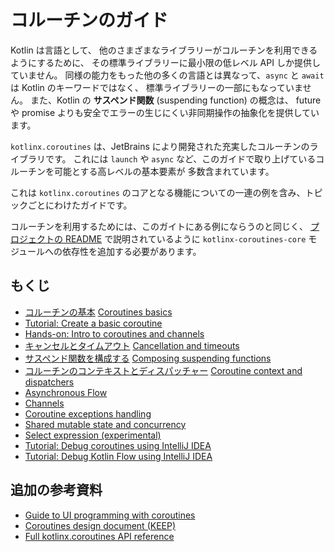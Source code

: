 [//]: # (title: Coroutines guide)
# コルーチンのガイド

Kotlin は言語として、
他のさまざまなライブラリーがコルーチンを利用できるようにするために、
その標準ライブラリーに最小限の低レベル API しか提供していません。
同様の能力をもった他の多くの言語とは異なって、`async` と `await` は Kotlin のキーワードではなく、
標準ライブラリーの一部にもなっていません。
また、Kotlin の __サスペンド関数__ (suspending function) の概念は、
future や promise よりも安全でエラーの生じにくい非同期操作の抽象化を提供しています。
<!--
Kotlin, as a language, provides only minimal low-level APIs in its standard library to enable various other 
libraries to utilize coroutines. Unlike many other languages with similar capabilities, `async` and `await`
are not keywords in Kotlin and are not even part of its standard library. Moreover, Kotlin's concept
of _suspending function_ provides a safer and less error-prone abstraction for asynchronous 
operations than futures and promises.  
-->

`kotlinx.coroutines` は、JetBrains により開発された充実したコルーチンのライブラリです。
これには `launch` や `async` など、このガイドで取り上げているコルーチンを可能とする高レベルの基本要素が
多数含まれています。
<!--
`kotlinx.coroutines` is a rich library for coroutines developed by JetBrains. It contains a number of high-level 
coroutine-enabled primitives that this guide covers, including `launch`, `async` and others.
-->

これは `kotlinx.coroutines` のコアとなる機能についての一連の例を含み、トピックごとにわけたガイドです。
<!--
This is a guide on core features of `kotlinx.coroutines` with a series of examples, divided up into different topics.
-->

コルーチンを利用するためには、このガイトにある例にならうのと同じく、
[プロジェクトの README](https://github.com/Kotlin/kotlinx.coroutines/blob/master/README.md#using-in-your-projects)
で説明されているように `kotlinx-coroutines-core` モジュールへの依存性を追加する必要があります。
<!--
In order to use coroutines as well as follow the examples in this guide, you need to add a dependency on the `kotlinx-coroutines-core` module as explained 
[in the project README](https://github.com/Kotlin/kotlinx.coroutines/blob/master/README.md#using-in-your-projects).
-->

## もくじ
<!--## Table of contents-->

* [コルーチンの基本](basics.md) [Coroutines basics](https://kotlinlang.org/docs/coroutines-basics.html)
* [Tutorial: Create a basic coroutine](https://kotlinlang.org/docs/coroutines-basic-jvm.html)
* [Hands-on: Intro to coroutines and channels](https://play.kotlinlang.org/hands-on/Introduction%20to%20Coroutines%20and%20Channels)
* [キャンセルとタイムアウト](cancellation-and-timeouts.md) [Cancellation and timeouts](https://kotlinlang.org/docs/cancellation-and-timeouts.html)
* [サスペンド関数を構成する](composing-suspending-functions.md) [Composing suspending functions](https://kotlinlang.org/docs/composing-suspending-functions.html)
* [コルーチンのコンテキストとディスパッチャー](coroutine-context-and-dispatchers.md) [Coroutine context and dispatchers](https://kotlinlang.org/docs/coroutine-context-and-dispatchers.html)
* [Asynchronous Flow](https://kotlinlang.org/docs/flow.html)
* [Channels](https://kotlinlang.org/docs/channels.html)
* [Coroutine exceptions handling](https://kotlinlang.org/docs/exception-handling.html)
* [Shared mutable state and concurrency](https://kotlinlang.org/docs/shared-mutable-state-and-concurrency.html)
* [Select expression (experimental)](https://kotlinlang.org/docs/select-expression.html)
* [Tutorial: Debug coroutines using IntelliJ IDEA](https://kotlinlang.org/docs/debug-coroutines-with-idea.html)
* [Tutorial: Debug Kotlin Flow using IntelliJ IDEA](https://kotlinlang.org/docs/debug-flow-with-idea.html)

## 追加の参考資料
<!--## Additional references-->

* [Guide to UI programming with coroutines](../../ui/coroutines-guide-ui.md)
* [Coroutines design document (KEEP)](https://github.com/Kotlin/kotlin-coroutines/blob/master/kotlin-coroutines-informal.md)
* [Full kotlinx.coroutines API reference](https://kotlin.github.io/kotlinx.coroutines)
